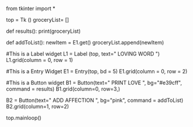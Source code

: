 from tkinter import *

top = Tk ()
groceryList= []

def results():
    print(groceryList)
    
def addToList():
    newItem = E1.get()
    groceryList.append(newItem)
    
#This is a Label widget
L1 = Label (top, text="    LOVING WORD   ")
L1.grid(column = 0, row = 1)

#This is a Entry Widget
E1 = Entry(top, bd = 5)
E1.grid(column = 0, row = 2)

#This is a Button widget
B1 = Button(text="    PRINT LOVE    ", bg="#e39cff", command = results)
B1.grid(column=0, row=3,)

B2 = Button(text="    ADD AFFECTION    ", bg="pink", command = addToList)
B2.grid(column=1, row=2)

top.mainloop()
